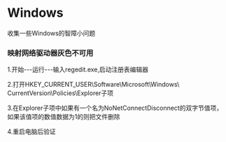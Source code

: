 # Windows
收集一些Windows的智障小问题

### 映射网络驱动器灰色不可用

1.开始---运行---输入regedit.exe,启动注册表编辑器

2.打开HKEY_CURRENT_USER\Software\Microsoft\Windows\ CurrentVersion\Policies\Explorer子项

3.在Explorer子项中如果有一个名为NoNetConnectDisconnect的双字节值项，如果该值项的数值数据为1的则把文件删除

4.重启电脑后验证
